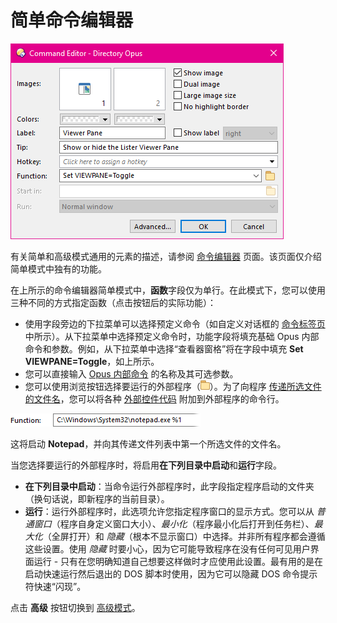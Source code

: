 # 简单命令编辑器

![](/Manual/images/media/command_editor_1.png)

有关简单和高级模式通用的元素的描述，请参阅 [命令编辑器]() 页面。该页面仅介绍简单模式中独有的功能。

在上所示的命令编辑器简单模式中，**函数**字段仅为单行。在此模式下，您可以使用三种不同的方式指定函数（点击按钮后的实际功能）：

- 使用字段旁边的下拉菜单可以选择预定义命令（如自定义对话框的 [命令标签页](../../the_customize_dialog/commands.zh.md) 中所示）。从下拉菜单中选择预定义命令时，功能字段将填充基础 Opus 内部命令和参数。例如，从下拉菜单中选择“查看器窗格”将在字段中填充 **Set VIEWPANE=Toggle**，如上所示。
- 您可以直接输入 [Opus 内部命令](/Manual/reference/command_reference/internal_commands/README.zh.md) 的名称及其可选参数。
- 您可以使用浏览按钮选择要运行的外部程序（![](/Manual/images/media/browse.png)）。为了向程序 [传递所选文件的文件名](../passing_files_to_external_programs.zh.md)，您可以将各种 [外部控件代码](/Manual/reference/command_reference/external_control_codes/README.zh.md) 附加到外部程序的命令行。

![](/Manual/images/media/function_-_notepad.png)

这将启动 **Notepad**，并向其传递文件列表中第一个所选文件的文件名。

当您选择要运行的外部程序时，将启用**在下列目录中启动**和**运行**字段。

- **在下列目录中启动**：当命令运行外部程序时，此字段指定程序启动的文件夹（换句话说，即新程序的当前目录）。
- **运行**：运行外部程序时，此选项允许您指定程序窗口的显示方式。您可以从 *普通窗口*（程序自身定义窗口大小）、*最小化*（程序最小化后打开到任务栏）、*最大化*（全屏打开）和 *隐藏*（根本不显示窗口）中选择。并非所有程序都会遵循这些设置。使用 *隐藏* 时要小心，因为它可能导致程序在没有任何可见用户界面运行 - 只有在您明确知道自己想要这样做时才应使用此设置。最有用的是在启动快速运行然后退出的 DOS 脚本时使用，因为它可以隐藏 DOS 命令提示符快速“闪现”。

点击 **高级** 按钮切换到 [高级模式](advanced_command_editor.zh.md)。